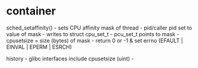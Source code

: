 # container

sched_setaffinity()
    - sets CPU affinity mask of thread
    - pid/caller pid set to value of mask
    - writes to struct cpu_set_t
    - pcu_set_t points to mask
    - cpusetsize = size (bytes) of mask
    - return 0 or -1 & set errno (EFAULT | EINVAL | EPERM | ESRCH)

history
    - glibc interfaces include cpusetsize (uint)
    - 
